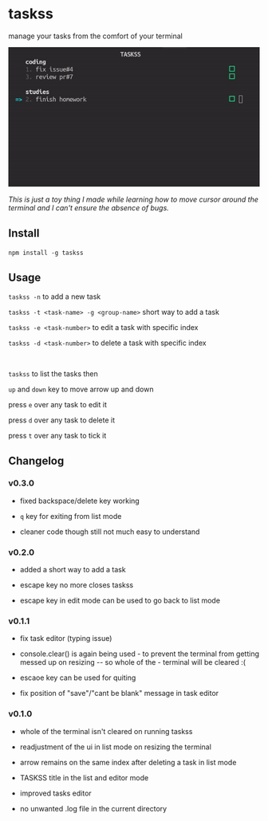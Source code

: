 
# taskss

  

manage your tasks from the comfort of your terminal

<img  src="https://raw.githubusercontent.com/ammarbinfaisal/tasks/master/preview.gif"/>

 _This is just a toy thing I made while learning how to move cursor around the terminal and I can't ensure the absence of bugs._

## Install


`npm install -g taskss`


## Usage

`taskss -n` to add a new task

`taskss -t <task-name> -g <group-name>` short way to add a task

`taskss -e <task-number>` to edit a task with specific index

`taskss -d <task-number>` to delete a task with specific index

<br>

`taskss` to list the tasks then

`up` and `down` key to move arrow up and down

press `e` over any task to edit it

press `d` over any task to delete it

press `t` over any task to tick it

  

## Changelog

  

### v0.3.0

  

- fixed backspace/delete key working

- `q` key for exiting from list mode

- cleaner code though still not much easy to understand

  

### v0.2.0

  

- added a short way to add a task

- escape key no more closes taskss

- escape key in edit mode can be used to go back to list mode

  

### v0.1.1

  

- fix task editor (typing issue)

- console.clear() is again being used - to prevent the terminal from getting messed up on resizing -- so whole of the - terminal will be cleared :(

- escaoe key can be used for quiting

- fix position of "save"/"cant be blank" message in task editor

  

### v0.1.0


- whole of the terminal isn't cleared on running taskss

- readjustment of the ui in list mode on resizing the terminal

- arrow remains on the same index after deleting a task in list mode

- TASKSS title in the list and editor mode

- improved tasks editor

- no unwanted .log file in the current directory
